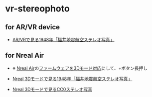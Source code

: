 # vr-stereophoto
 
## for AR/VR device

- [AR/VRで見る1948年「福井地震航空ステレオ写真」](https://code4fukui.github.io/vr-stereophoto/)

## for Nreal Air

- ※ <a href=https://www.nreal.jp/>Nreal Air</a>の[ファームウェアを3Dモード対応](https://blog.8796.jp/8796kanri/2022/12/nreal-air%e3%81%8c3d%e5%8b%95%e7%94%bb%e5%86%8d%e7%94%9f%e3%81%ab%e5%af%be%e5%bf%9c%e3%81%97%e3%81%9f%e3%81%a8%e3%81%84%e3%81%86%e8%a9%b1.html)にして、+ボタン長押し

- [Nreal 3Dモードで見る1948年「福井地震航空ステレオ写真」](https://code4fukui.github.io/vr-stereophoto/sidebyside.html)
- [Nreal 3Dモードで見るCC0ステレオ写真](https://code4fukui.github.io/vr-stereophoto/sidebyside_cc0.html)
